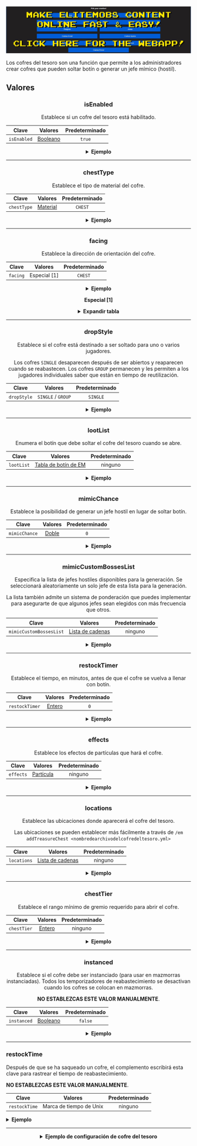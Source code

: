 [![webapp_banner.jpg](../../../img/wiki/webapp_banner.jpg)](https://magmaguy.com/webapp/webapp.html)

Los cofres del tesoro son una función que permite a los administradores crear cofres que pueden soltar botín o generar un jefe mímico (hostil).

<div align="center">

<div align="left">

## Valores

</div>

### isEnabled

Establece si un cofre del tesoro está habilitado.

| Clave       |       Valores        | Predeterminado |
|-----------|:-------------------:|:-------:|
| `isEnabled` | [Booleano](#booleano) | `true`  |

<details> 

<summary><b>Ejemplo</b></summary>

<div align="left">

```yml
isEnabled: true
```

</div>

</details>

***

### chestType

Establece el tipo de material del cofre.

| Clave       |        Valores         | Predeterminado |
|-----------|:---------------------:|:-------:|
| `chestType` | [Material](#material) | `CHEST` |

<details> 

<summary><b>Ejemplo</b></summary>

<div align="left">

```yml
chestType: CHEST
```
*Este debe ser un material de cofre válido como `CHEST` o `BARREL`*.

<div align="center">

![create_chest_material.jpg](../../../img/wiki/create_chest_material.jpg)

</div>

</div>

</details>

***

### facing

Establece la dirección de orientación del cofre.

| Clave       |   Valores    | Predeterminado |
|-----------|:-----------:|:-------:|
| `facing` | Especial [1] | `CHEST` |

<details> 

<summary><b>Ejemplo</b></summary>

<div align="left">

```yml
facing: CHEST
```
*Este debe ser un material de cofre válido como `CHEST` o `BARREL`*.

</div>

</details>

**Especial [1]**

<details> 

<summary><b>Expandir tabla</b></summary>

| Mirando  |
|---------|
| `NORTH` |
| `SOUTH` |
| `WEST`  |
| `EAST`  |


</details>

***

### dropStyle

Establece si el cofre está destinado a ser soltado para uno o varios jugadores.

Los cofres `SINGLE` desaparecen después de ser abiertos y reaparecen cuando se reabastecen. Los cofres `GROUP` permanecen y les permiten a los jugadores individuales saber que están en tiempo de reutilización.

| Clave       |       Valores       | Predeterminado |
|-----------|:------------------:|:-------:|
| `dropStyle` | `SINGLE` / `GROUP` | `SINGLE` |

<details> 

<summary><b>Ejemplo</b></summary>

<div align="left">

```yml
dropStyle: SINGLE
```

</div>

</details>

***

### lootList

Enumera el botín que debe soltar el cofre del tesoro cuando se abre.

| Clave       |                        Valores                        | Predeterminado |
|-----------|:----------------------------------------------------:|:-------:|
| `lootList` | [Tabla de botín de EM]($language$/elitemobs/loot_tables.md) |  ninguno   |

<details> 

<summary><b>Ejemplo</b></summary>

<div align="left">

```yml
lootList:
- filename=elite_scrap_tiny.yml:chance=0.90
- palillo_de_magmaguys.yml
```

</div>

</details>

***

### mimicChance

Establece la posibilidad de generar un jefe hostil en lugar de soltar botín.

| Clave       |      Valores       | Predeterminado |
|-----------|:-----------------:|:-------:|
| `mimicChance` | [Doble](#doble) |   `0`   |

<details> 

<summary><b>Ejemplo</b></summary>

<div align="left">

```yml
mimicChance: 0.5
```

</div>

</details>

***

### mimicCustomBossesList

Especifica la lista de jefes hostiles disponibles para la generación. Se seleccionará aleatoriamente un solo jefe de esta lista para la generación.

La lista también admite un sistema de ponderación que puedes implementar para asegurarte de que algunos jefes sean elegidos con más frecuencia que otros.

| Clave       |      Valores       | Predeterminado |
|-----------|:-----------------:|:-------:|
| `mimicCustomBossesList` | [Lista de cadenas](#lista_de_cadenas) |  ninguno   |

<details> 

<summary><b>Ejemplo</b></summary>

<div align="left">

```yml
mimicCustomBossesList:
- mi_jefe_mímico_genial.yml
- jefe_mímico_débil.yml
```
*Si deseas asignar pesos a los jefes, la lista debe formatearse de la siguiente manera:*

```yml
mimicCustomBossesList:
- mi_jefe_mímico_genial.yml:60
- jefe_mímico_débil.yml:40
```

*En esta configuración, es más probable que `mi_jefe_mímico_genial.yml` sea ​​elegido para la generación que `jefe_mímico_débil.yml`.*

</div>

</details>

***

### restockTimer

Establece el tiempo, en minutos, antes de que el cofre se vuelva a llenar con botín.

| Clave       |      Valores       | Predeterminado |
|-----------|:-----------------:|:-------:|
| `restockTimer` | [Entero](#entero) |   `0`   |

<details> 

<summary><b>Ejemplo</b></summary>

<div align="left">

```yml
restockTimer: 30
```

</div>

</details>

***

### effects

Establece los efectos de partículas que hará el cofre.

| Clave       |      Valores       | Predeterminado |
|-----------|:-----------------:|:-------:|
| `effects` | [Partícula](https://hub.spigotmc.org/javadocs/spigot/org/bukkit/Particle.html) |  ninguno   |

<details> 

<summary><b>Ejemplo</b></summary>

<div align="left">

```yml
effects:
- DRIP_LAVA
- SMOKE_NORMAL
```

<div align="center">

![create_chest_effects.jpg](../../../img/wiki/create_chest_effects.jpg)

</div>

</div>

</details>

***

### locations

Establece las ubicaciones donde aparecerá el cofre del tesoro.

Las ubicaciones se pueden establecer más fácilmente a través de `/em addTreasureChest <nombredearchivodelcofredeltesoro.yml>`

| Clave       |           Valores            | Predeterminado |
|-----------|:---------------------------:|:-------:|
| `locations` | [Lista de cadenas](#lista_de_cadenas) |  ninguno   |

<details> 

<summary><b>Ejemplo</b></summary>

<div align="left">

```yml
locations:
- mi_mundo,10,50,10,0,0
- mi_mundo_nether,12,58,12,0,0
```

</div>

</details>

***

### chestTier

Establece el rango mínimo de gremio requerido para abrir el cofre.

| Clave       |           Valores            | Predeterminado |
|-----------|:---------------------------:|:-------:|
| `chestTier` | [Entero](#entero) |  ninguno   |

<details> 

<summary><b>Ejemplo</b></summary>

<div align="left">

```yml
chestTier: 3
```

</div>

</details>


***

### instanced

Establece si el cofre debe ser instanciado (para usar en mazmorras instanciadas).
Todos los temporizadores de reabastecimiento se desactivan cuando los cofres se colocan en mazmorras.

**NO ESTABLEZCAS ESTE VALOR MANUALMENTE**.

| Clave       |     Valores     | Predeterminado |
|-----------|:--------------:|:-------:|
| `instanced` | [Booleano](#booleano) |  `false`   |

<details> 

<summary><b>Ejemplo</b></summary>

<div align="left">

```yml
instanced: true
```

</div>

</details>

</div>

***

### restockTime

Después de que se ha saqueado un cofre, el complemento escribirá esta clave para rastrear el tiempo de reabastecimiento.

**NO ESTABLEZCAS ESTE VALOR MANUALMENTE**.

| Clave       |     Valores     | Predeterminado |
|-----------|:--------------:|:-------:|
| `restockTime` | Marca de tiempo de Unix |  ninguno   |

<details> 

<summary><b>Ejemplo</b></summary>

<div align="left">

```yml
restockTime: 1707394380
```

</div>

</details>

</div>

***

<details> 

<summary align="center"><b>Ejemplo de configuración de cofre del tesoro</b></summary>

<div align="left">

```yml
isEnabled: true
chestType: CHEST
facing: NORTH
dropStyle: MULTIPLE
lootList:
- filename=elite_scrap_tiny.yml:chance=0.90
- palillo_de_magmaguys.yml:chance=0.95
mimicChance: 0.50
mimicCustomBossesList:
- balrog.yml
- killer_rabbit_of_caerbannog.yml
restockTimer: 1
effects: SMOKE_NORMAL
locations:
- mundo,0.0,-60.0,-14.0,0.0,0.0
```

<div align="center">

![create_chest_chest.jpg](../../../img/wiki/create_chest_chest.jpg)

</div>

</div>

</details>




